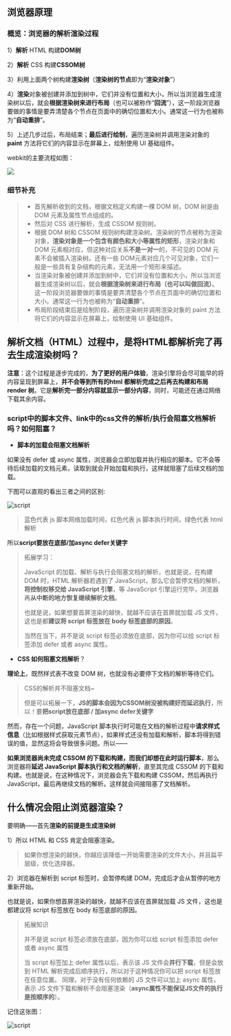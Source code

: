 ## 浏览器原理

### 概览：浏览器的解析渲染过程

1）**解析** HTML 构建**DOM树**

2）**解析** CSS 构建**CSSOM树**

3）利用上面两个树构建**渲染树**（**渲染树的节点**即为“**渲染对象**”）

4）**渲染**对象被创建并添加到树中，它们并没有位置和大小，所以当浏览器生成渲染树以后，就会**根据渲染树来进行布局**（也可以被称作“**回流**”），这一阶段浏览器要做的事情是要弄清楚各个节点在页面中的确切位置和大小。通常这一行为也被称为“**自动重排**”。

5）上述几步过后，布局结束；**最后进行绘制**，遍历渲染树并调用渲染对象的 **paint** 方法将它们的内容显示在屏幕上，绘制使用 UI 基础组件。

webkit的主要流程如图：

![](https://cdn.jsdelivr.net/gh/yesmore/img/img/webkit.png)

### 细节补充

> - 首先解析收到的文档，根据文档定义构建一棵 DOM 树，DOM 树是由 DOM 元素及属性节点组成的。
> - 然后对 CSS 进行解析，生成 CSSOM 规则树。
> - 根据 DOM 树和 CSSOM 规则树构建渲染树。渲染树的节点被称为渲染对象，**渲染对象是一个包含有颜色和大小等属性的矩形**，渲染对象和 DOM 元素相对应，但这种对应关系**不是一对一**的，不可见的 DOM 元素不会被插入渲染树。还有一些 DOM元素对应几个可见对象，它们一般是一些具有复杂结构的元素，无法用一个矩形来描述。
> - 当渲染对象被创建并添加到树中，它们并没有位置和大小，所以当浏览器生成渲染树以后，就会**根据渲染树来进行布局（也可以叫做回流）**。这一阶段浏览器要做的事情是要弄清楚各个节点在页面中的确切位置和大小。通常这一行为也被称为“**自动重排**”。
> - 布局阶段结束后是绘制阶段，遍历渲染树并调用渲染对象的 paint 方法将它们的内容显示在屏幕上，绘制使用 UI 基础组件。

## 解析文档（HTML）过程中，是将HTML都解析完了再去生成渲染树吗？

**注意**：这个过程是逐步完成的，**为了更好的用户体验**，渲染引擎将会尽可能早的将内容呈现到屏幕上，**并不会等到所有的html 都解析完成之后再去构建和布局 render 树**。它是**解析完一部分内容就显示一部分内容**，同时，可能还在通过网络下载其余内容。

### script中的脚本文件、link中的css文件的解析/执行会阻塞文档解析吗？如何阻塞？

- **脚本的加载会阻塞文档解析**

如果没有 defer 或 async 属性，浏览器会立即加载并执行相应的脚本。它不会等待后续加载的文档元素，读取到就会开始加载和执行，这样就阻塞了后续文档的加载。

下图可以直观的看出三者之间的区别:

![script](https://cdn.jsdelivr.net/gh/yesmore/img/img/2aa7934a848ff1c9c408c266cc8010a1.png)

> 蓝色代表 js 脚本网络加载时间，红色代表 js 脚本执行时间，绿色代表 html 解析

所以**script要放在底部/加async defer关键字**

> 拓展学习：
>
> JavaScript 的加载、解析与执行会阻塞文档的解析，也就是说，在构建 DOM 时，HTML 解析器若遇到了 JavaScript，那么它会暂停文档的解析，**将控制权移交给 JavaScript 引擎**，等 JavaScript 引擎运行完毕，浏览器再**从中断的地方恢复继续解析文档**。
>
> 也就是说，如果想要首屏渲染的越快，就越不应该在首屏就加载 JS 文件，这也是都**建议将 script 标签放在 body 标签底部的原因**。
>
> 当然在当下，并不是说 script 标签必须放在底部，因为你可以给 script 标签添加 defer 或者 async 属性。

- **CSS 如何阻塞文档解析**？

**理论上**，既然样式表不改变 DOM 树，也就没有必要停下文档的解析等待它们。

> CSS的解析并不阻塞文档~
>
> 但是可以拓展一下，**JS的脚本会因为CSSOM树没被构建好而延迟执行**，所以！要**把script放在底部 / 加async defer关键字**

然而，存在一个问题，JavaScript 脚本执行时可能在文档的解析过程中**请求样式信息**（比如根据样式获取元素节点），如果样式还没有加载和解析，脚本将得到错误的值，显然这将会导致很多问题。所以——

**如果浏览器尚未完成 CSSOM 的下载和构建，而我们却想在此时运行脚本**，那么浏览器将**延迟 JavaScript 脚本执行和文档的解析**，直至其完成 CSSOM 的下载和构建。也就是说，在这种情况下，浏览器会先下载和构建 CSSOM，然后再执行 JavaScript，最后再继续文档的解析。这样就会间接阻塞了文档解析。

## 什么情况会阻止浏览器渲染？

要明确——首先**渲染的前提是生成渲染树**

1）所以 HTML 和 CSS 肯定会阻塞渲染。

> 如果你想渲染的越快，你越应该降低一开始需要渲染的文件大小，并且扁平层级，优化选择器。

2）浏览器在解析到 script 标签时，会暂停构建 DOM，完成后才会从暂停的地方重新开始。

也就是说，如果你想首屏渲染的越快，就越不应该在首屏就加载 JS 文件，这也是都建议将 script 标签放在 body 标签底部的原因。

> 拓展知识
>
> 并不是说 script 标签必须放在底部，因为你可以给 script 标签添加 defer 或者 async 属性
>
> 当 script 标签加上 defer 属性以后，表示该 JS 文件会**并行下载**，但是会放到 HTML 解析完成后顺序执行，所以对于这种情况你可以把 script 标签放在任意位置。
> 同理，对于没有任何依赖的 JS 文件可以加上 async 属性，表示 JS 文件下载和解析不会阻塞渲染（**async属性不能保证JS文件的执行是按顺序的**）。

记住这张图：

![script](https://cdn.jsdelivr.net/gh/yesmore/img/img/2aa7934a848ff1c9c408c266cc8010a1.png)